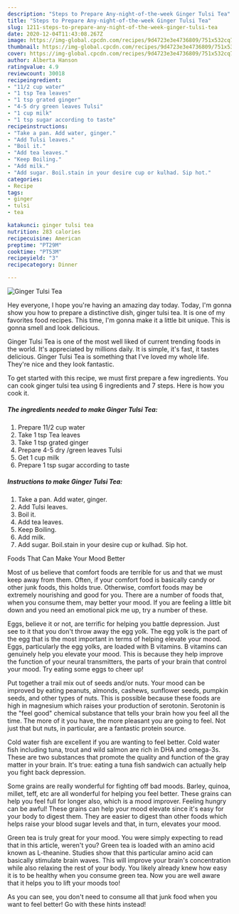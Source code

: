 ```yaml
---
description: "Steps to Prepare Any-night-of-the-week Ginger Tulsi Tea"
title: "Steps to Prepare Any-night-of-the-week Ginger Tulsi Tea"
slug: 1211-steps-to-prepare-any-night-of-the-week-ginger-tulsi-tea
date: 2020-12-04T11:43:08.267Z
image: https://img-global.cpcdn.com/recipes/9d4723e3e4736809/751x532cq70/ginger-tulsi-tea-recipe-main-photo.jpg
thumbnail: https://img-global.cpcdn.com/recipes/9d4723e3e4736809/751x532cq70/ginger-tulsi-tea-recipe-main-photo.jpg
cover: https://img-global.cpcdn.com/recipes/9d4723e3e4736809/751x532cq70/ginger-tulsi-tea-recipe-main-photo.jpg
author: Alberta Hanson
ratingvalue: 4.9
reviewcount: 30018
recipeingredient:
- "11/2 cup water"
- "1 tsp Tea leaves"
- "1 tsp grated ginger"
- "4-5 dry green leaves Tulsi"
- "1 cup milk"
- "1 tsp sugar according to taste"
recipeinstructions:
- "Take a pan. Add water, ginger."
- "Add Tulsi leaves."
- "Boil it."
- "Add tea leaves."
- "Keep Boiling."
- "Add milk."
- "Add sugar. Boil.stain in your desire cup or kulhad. Sip hot."
categories:
- Recipe
tags:
- ginger
- tulsi
- tea

katakunci: ginger tulsi tea 
nutrition: 283 calories
recipecuisine: American
preptime: "PT29M"
cooktime: "PT53M"
recipeyield: "3"
recipecategory: Dinner

---
```



![Ginger Tulsi Tea](https://img-global.cpcdn.com/recipes/9d4723e3e4736809/751x532cq70/ginger-tulsi-tea-recipe-main-photo.jpg)

Hey everyone, I hope you're having an amazing day today. Today, I'm gonna show you how to prepare a distinctive dish, ginger tulsi tea. It is one of my favorites food recipes. This time, I'm gonna make it a little bit unique. This is gonna smell and look delicious.

Ginger Tulsi Tea is one of the most well liked of current trending foods in the world. It's appreciated by millions daily. It is simple, it's fast, it tastes delicious. Ginger Tulsi Tea is something that I've loved my whole life. They're nice and they look fantastic.




To get started with this recipe, we must first prepare a few ingredients. You can cook ginger tulsi tea using 6 ingredients and 7 steps. Here is how you cook it.

<!--inarticleads1-->

##### The ingredients needed to make Ginger Tulsi Tea:

1. Prepare 11/2 cup water
1. Take 1 tsp Tea leaves
1. Take 1 tsp grated ginger
1. Prepare 4-5 dry /green leaves Tulsi
1. Get 1 cup milk
1. Prepare 1 tsp sugar according to taste




<!--inarticleads2-->

##### Instructions to make Ginger Tulsi Tea:

1. Take a pan. Add water, ginger.
1. Add Tulsi leaves.
1. Boil it.
1. Add tea leaves.
1. Keep Boiling.
1. Add milk.
1. Add sugar. Boil.stain in your desire cup or kulhad. Sip hot.




Foods That Can Make Your Mood Better


Most of us believe that comfort foods are terrible for us and that we must keep away from them. Often, if your comfort food is basically candy or other junk foods, this holds true. Otherwise, comfort foods may be extremely nourishing and good for you. There are a number of foods that, when you consume them, may better your mood. If you are feeling a little bit down and you need an emotional pick me up, try a number of these.

Eggs, believe it or not, are terrific for helping you battle depression. Just see to it that you don't throw away the egg yolk. The egg yolk is the part of the egg that is the most important in terms of helping elevate your mood. Eggs, particularly the egg yolks, are loaded with B vitamins. B vitamins can genuinely help you elevate your mood. This is because they help improve the function of your neural transmitters, the parts of your brain that control your mood. Try eating some eggs to cheer up!

Put together a trail mix out of seeds and/or nuts. Your mood can be improved by eating peanuts, almonds, cashews, sunflower seeds, pumpkin seeds, and other types of nuts. This is possible because these foods are high in magnesium which raises your production of serotonin. Serotonin is the "feel good" chemical substance that tells your brain how you feel all the time. The more of it you have, the more pleasant you are going to feel. Not just that but nuts, in particular, are a fantastic protein source.

Cold water fish are excellent if you are wanting to feel better. Cold water fish including tuna, trout and wild salmon are rich in DHA and omega-3s. These are two substances that promote the quality and function of the gray matter in your brain. It's true: eating a tuna fish sandwich can actually help you fight back depression. 

Some grains are really wonderful for fighting off bad moods. Barley, quinoa, millet, teff, etc are all wonderful for helping you feel better. These grains can help you feel full for longer also, which is a mood improver. Feeling hungry can be awful! These grains can help your mood elevate since it's easy for your body to digest them. They are easier to digest than other foods which helps raise your blood sugar levels and that, in turn, elevates your mood.

Green tea is truly great for your mood. You were simply expecting to read that in this article, weren't you? Green tea is loaded with an amino acid known as L-theanine. Studies show that this particular amino acid can basically stimulate brain waves. This will improve your brain's concentration while also relaxing the rest of your body. You likely already knew how easy it is to be healthy when you consume green tea. Now you are well aware that it helps you to lift your moods too!

As you can see, you don't need to consume all that junk food when you want to feel better! Go  with  these hints  instead!

